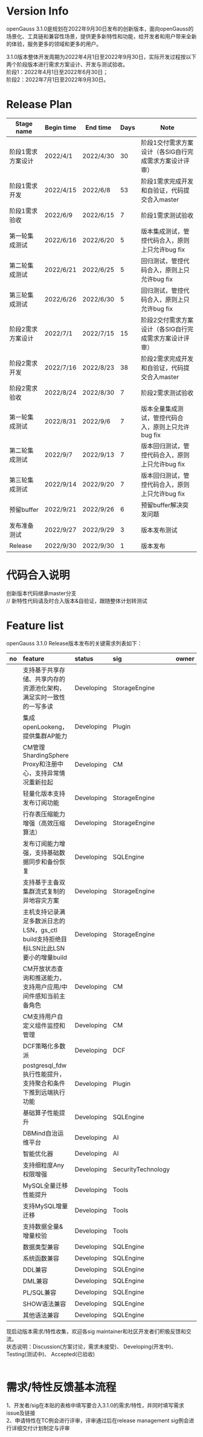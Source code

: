 # Version Info
openGauss 3.1.0是规划在2022年9月30日发布的创新版本，面向openGauss的场景化、工具链和兼容性场景，提供更多新特性和功能，给开发者和用户带来全新的体验，服务更多的领域和更多的用户。<br>

3.1.0版本整体开发周期为2022年4月1日至2022年9月30日，实际开发过程按以下两个阶段版本进行需求方案设计、开发与测试验收。<br>
阶段1：2022年4月1日至2022年6月30日； <br>
阶段2：2022年7月1日至2022年9月30日。 <br>

# Release Plan


|Stage  name             | Begin time  | End time   | Days | Note                                      |
| ---------------------- | ----------- | ---------- | ---- | ----------------------------------------------------------|
| 阶段1需求方案设计        | 2022/4/1  | 2022/4/30  | 30   | 阶段1交付需求方案设计（各SIG自行完成需求方案设计评审）   |
| 阶段1需求开发           | 2022/4/15  | 2022/6/8  | 53   | 阶段1需求完成开发和自验证，代码提交合入master    |
| 阶段1需求验收           | 2022/6/9  | 2022/6/15  | 7    | 阶段1需求测试验收    |
| 第一轮集成测试          | 2022/6/16 | 2022/6/20  | 5    | 版本集成测试，管控代码合入，原则上只允许bug fix                         |
| 第二轮集成测试          | 2022/6/21 | 2022/6/25  | 5    | 回归测试，管控代码合入，原则上只允许bug fix                            |
| 第三轮集成测试          | 2022/6/26 | 2022/6/30  | 5    | 回归测试，管控代码合入，原则上只允许bug fix                          |
| 阶段2需求方案设计       | 2022/7/1  | 2022/7/15  | 15   | 阶段2交付需求方案设计（各SIG自行完成需求方案设计评审）  |
| 阶段2需求开发           | 2022/7/16  | 2022/8/23 | 38   | 阶段2需求完成开发和自验证，代码提交合入master    |
| 阶段2需求验收           | 2022/8/24  | 2022/8/30 | 7    | 阶段2需求测试验收    |
| 第一轮集成测试          | 2022/8/31 | 2022/9/6   | 7    | 版本全量集成测试，管控代码合入，原则上只允许bug fix                   |
| 第二轮集成测试          | 2022/9/7 | 2022/9/13   | 7    | 版本回归测试，管控代码合入，原则上只允许bug fix                        |
| 第三轮集成测试          | 2022/9/14 | 2022/9/20  | 7    | 版本回归测试，管控代码合入，原则上只允许bug fix    |
| 预留buffer             | 2022/9/21  | 2022/9/26   | 6    |预留buffer解决突发问题       |
| 发布准备测试           | 2022/9/27  | 2022/9/29   | 3     | 版本发布测试        |
| Release               | 2022/9/30 | 2022/9/30   | 1    | 版本发布                                         |


# 代码合入说明
创新版本代码继承master分支 <br>
// 新特性代码请及时合入版本&自验证，跟随整体计划转测试


# Feature list
openGauss 3.1.0 Release版本发布的关键需求列表如下： <br>

|no|feature|status|sig|owner|
|:------|:-------|:-------|:-------|:-------|
|      |支持基于共享存储、共享内存的资源池化架构，满足实时一致性的一写多读    |Developing| StorageEngine|        |
|      |集成openLookeng，提供集群AP能力   |Developing| Plugin       |        |
|      |CM管理ShardingSphere Proxy和注册中心，支持异常情况重新拉起 |Developing| CM       |        |
|      |轻量化版本支持发布订阅功能   |Developing| StorageEngine| |
|      |行存表压缩能力增强（高效压缩算法） |Developing|    StorageEngine    |        |
|      |发布订阅能力增强，支持基础数据同步和备份恢复  |Developing| SQLEngine       |        |
|      |支持基于主备双集群流式复制的异地容灾方案    |Developing| StorageEngine|        |
|      |主机支持记录满足多数派日志的LSN，gs_ctl build支持拒绝目标LSN比此LSN要小的增量build    |Developing|StorageEngine|        |
|      |CM开放状态查询和推送能力，支持用户应用/中间件感知当前主备角色    |Developing|CM       |        |
|      |CM支持用户自定义组件监控和管理    |Developing|CM       |        |
|      |DCF策略化多数派   |Developing|DCF    |        |
|      |postgresql_fdw执行性能提升，支持聚合和条件下推到远端执行功能   |Developing|Plugin   |        |
|      |基础算子性能提升  |Developing|SQLEngine  |        |
|      |DBMind自治运维平台  |Developing|AI  |        |
|      |智能优化器  |Developing|AI  |        |
|      |支持细粒度Any权限增强 |Developing|SecurityTechnology  |        |
|      |MySQL全量迁移性能提升 |Developing|Tools  |        |
|      |支持MySQL增量迁移 |Developing|Tools  |        |
|      |支持数据全量&增量校验 |Developing|Tools  |        |
|      |数据类型兼容 |Developing|SQLEngine  |        |
|      |系统函数兼容 |Developing|SQLEngine  |        |
|      |DDL兼容 |Developing|SQLEngine  |        |
|      |DML兼容 |Developing|SQLEngine  |        |
|      |PL/SQL兼容 |Developing|SQLEngine  |        |
|      |SHOW语法兼容|Developing|SQLEngine  |        |
|      |其他语法兼容|Developing|SQLEngine  |        |


现启动版本需求/特性收集，欢迎各sig maintainer和社区开发者们积极反馈和交流。<br>
状态说明：Discussion(方案讨论，需求未接受)、 Developing(开发中)、 Testing(测试中)、 Accepted(已验收) <br>
<br>

# 需求/特性反馈基本流程 <br />
1、开发者/sig在本贴的表格中填写要合入3.1.0的需求/特性，并同时填写需求issue及链接     <br>
2、申请特性在TC例会进行评审，评审通过后在release management sig例会进行详细交付计划制定与评审
<br><br>